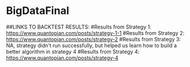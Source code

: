 # BigDataFinal



##LINKS TO BACKTEST RESULTS:
#Results from Strategy 1: https://www.quantopian.com/posts/strategy-1-1
#Results from Strategy 2: https://www.quantopian.com/posts/strategy-2
#Results from Strategy 3: NA, strategy didn’t run successfully, but helped us learn how to build a better algorithm in strategy 4
#Results from Strategy 4: https://www.quantopian.com/posts/strategy-4
